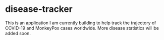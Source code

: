 # disease-tracker
This is an application I am currently building to help track the trajectory of COVID-19 and MonkeyPox cases worldwide. More disease statistics will be added soon.
